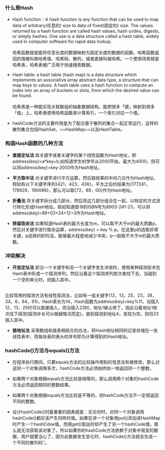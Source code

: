 ### 什么是Hash

* Hash function：A hash function is any function that can be used to map data of arbitrary(任意的) size to data of fixed(固定的) size. The values returned by a hash function are called hash values, hash codes, digests, or simply hashes. One use is a data structure called a hash table, widely used in computer software for rapid data lookup.<br/><br/>
哈希函数就是能将任意长度的数据映射为固定长度的数据的函数。哈希函数返回的值被叫做哈希值、哈希码、散列，或者直接叫做哈希。一个使用场景就是哈希表，哈希表被广泛用于快速搜索数据。

* Hash table: a hash table (hash map) is a data structure which implements an associative array abstract data type, a structure that can map keys to values. A hash table uses a hash function to compute an index into an array of buckets or slots, from which the desired value can be found. <br><br>
哈希表是一种能实现关联数组的抽象数据结构，能把很多「键」映射到很多「值」上。哈希表使用哈希函数来计算索引，一个索引对应一个值。

* hashCode方法的主要作用是为了配合基于散列的集合一起正常运行，这样的散列集合包括HashSet、==HashMap==以及HashTable。

### 构造Hash函数的几种方法
* **直接定址法** 取关键字或者关键字的某个线性函数为Hash地址，即address(key)=a*key+b;如知道学生的学号从2000开始，最大为4000，则可以将address(key)=key-2000作为Hash地址。

* **平方取中法** 对关键字进行平方运算，然后取结果的中间几位作为Hash地址。假如有以下关键字序列{421，423，436}，平方之后的结果为{177241，178929，190096}，那么可以取{72，89，00}作为Hash地址。

* **折叠法** 将关键字拆分成几部分，然后将这几部分组合在一起，以特定的方式进行转化形成Hash地址。假如知道图书的ISBN号为8903-241-23，可以将address(key)=89+03+24+12+3作为Hash地址。

* **除留取余法** 如果知道Hash表的最大长度为m，可以取不大于m的最大质数p，然后对关键字进行取余运算，address(key) = key % p。在这里p的选取非常关键，p选择的好的话，能够最大程度地减少冲突，p一般取不大于m的最大质数。

### 冲突解决

* **开放定址法** 即当一个关键字和另一个关键字发生冲突时，使用某种探测技术在Hash表中形成一个探测序列，然后沿着这个探测序列依次查找下去，当碰到一个空的单元时，则插入其中。
<br/>
比较常用的探测方法有线性探测法，比如有一组关键字{12，13，25，23，38，34，6，84，91}，Hash表长为14，Hash函数为address(key)=key%11，当插入12，13，25时可以直接插入，而当插入23时，地址1被占用了，因此沿着地址1依次往下探测(探测步长可以根据情况而定)，直到探测到地址4，发现为空，则将23插入其中。

* **链地址法** 采用数组和链表相结合的办法，将Hash地址相同的记录存储在一张线性表中，而每张表的表头的序号即为计算得到的Hash地址。

### hashCode()方法与equals()方法

* 在程序执行期间，只要equals方法的比较操作用到的信息没有被修改，那么对这同一个对象调用多次，hashCode方法必须始终如一地返回同一个整数。

* 如果两个对象根据equals方法比较是相等的，那么调用两个对象的hashCode方法必须返回相同的整数结果。

* 如果两个对象根据equals方法比较是不等的，则hashCode方法不一定得返回不同的整数。

* 设计hashCode()时最重要的因素就是：无论何时，对同一个对象调用hashCode()都应该产生同样的值。如果在讲一个对象用put()添加进HashMap时产生一个hashCdoe值，而用get()取出时却产生了另一个hashCode值，那么就无法获取该对象了。所以如果你的hashCode方法依赖于对象中易变的数据，用户就要当心了，因为此数据发生变化时，hashCode()方法就会生成一个不同的散列码”。

